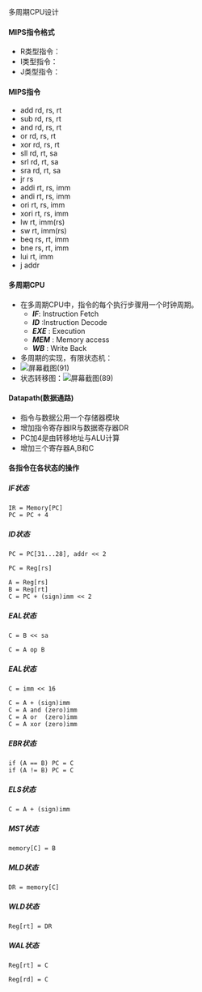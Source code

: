 多周期CPU设计

#### MIPS指令格式

- R类型指令：
- I类型指令：
- J类型指令：

#### MIPS指令

- add rd, rs, rt
- sub rd, rs, rt
- and rd, rs, rt
- or    rd, rs, rt
- xor  rd, rs, rt
- sll    rd, rt, sa
- srl    rd, rt, sa
- sra   rd, rt, sa
- jr      rs
- addi  rt, rs, imm
- andi rt, rs, imm 
- ori rt, rs, imm 
- xori rt, rs, imm  
- lw rt, imm(rs) 
- sw rt, imm(rs) 
- beq rs, rt, imm 
- bne rs, rt, imm 
- lui rt, imm 
- j addr 

#### 多周期CPU

- 在多周期CPU中，指令的每个执行步骤用一个时钟周期。
  - ***IF***: Instruction Fetch
  - ***ID*** :Instruction Decode
  - ***EXE*** : Execution
  - ***MEM*** : Memory access
  - ***WB*** : Write Back
- 多周期的实现，有限状态机：
- ![屏幕截图(91)](C:\Users\DELL\Pictures\Screenshots\屏幕截图(91).png)
- 状态转移图：![屏幕截图(89)](C:\Users\DELL\Pictures\Screenshots\屏幕截图(89).png)

#### Datapath(数据通路)

- 指令与数据公用一个存储器模块
- 增加指令寄存器IR与数据寄存器DR
- PC加4是由转移地址与ALU计算
- 增加三个寄存器A,B和C

#### 各指令在各状态的操作

##### IF状态

```assembly
IR = Memory[PC]
PC = PC + 4
```

##### ID状态

```ass
PC = PC[31...28], addr << 2
```

```ass
PC = Reg[rs]
```

```ass
A = Reg[rs]
B = Reg[rt]
C = PC + (sign)imm << 2
```

##### EAL状态

```ass
C = B << sa
```

```ass
C = A op B
```

##### EAL状态

```ass
C = imm << 16
```

```ass
C = A + (sign)imm
C = A and (zero)imm
C = A or  (zero)imm
C = A xor (zero)imm
```

##### EBR状态

```ass
if (A == B) PC = C
if (A != B) PC = C
```

##### ELS状态

```ass
C = A + (sign)imm
```

##### MST状态

```ass
memory[C] = B
```

##### MLD状态

```ass
DR = memory[C]
```

##### WLD状态

```ass
Reg[rt] = DR
```

##### WAL状态

```ass
Reg[rt] = C
```

```ass
Reg[rd] = C
```

